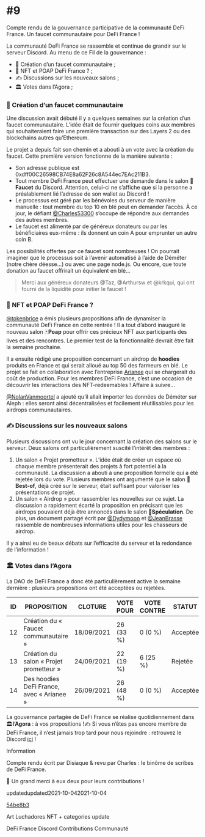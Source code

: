 # #9

Compte rendu de la gouvernance participative de la communauté DeFi France. Un faucet communautaire pour DeFi France !

La communauté DeFi France se rassemble et continue de grandir sur le serveur Discord. Au menu de ce Fil de la gouvernance :

* 👛 Création d’un faucet communautaire ;
* 🎨 NFT et POAP DeFi France ? ;
* ✍ Discussions sur les nouveaux salons ;
* 🏛️ Votes dans l’Agora ;

### 👛 Création d’un faucet communautaire <a href="creation-dun-faucet-communautaire" id="creation-dun-faucet-communautaire"></a>

Une discussion avait débuté il y a quelques semaines sur la création d’un faucet communautaire. L’idée était de fournir quelques coins aux membres qui souhaiteraient faire une première transaction sur des Layers 2 ou des blockchains autres qu’Ethereum.

Le projet a depuis fait son chemin et a abouti à un vote avec la création du faucet. Cette première version fonctionne de la manière suivante :

* Son adresse publique est 0xdff00C26598CB74E8a62F26c8A544ec7EAc211B3.
* Tout membre DeFi France peut effectuer une demande dans le salon 👛**Faucet** du Discord. Attention, celui-ci ne s’affiche que si la personne a préalablement lié l’adresse de son wallet au Discord !
* Le processus est géré par les bénévoles du serveur de manière manuelle : tout membre du top 10 en blé peut en demander l’accès. À ce jour, le défiant [@Charles53300](https://twitter.com/C53300) s’occupe de répondre aux demandes des autres membres.
* Le faucet est alimenté par de généreux donateurs ou par les bénéficiaires eux-même : ils donnent un coin A pour emprunter un autre coin B.

Les possibilités offertes par ce faucet sont nombreuses ! On pourrait imaginer que le processus soit à l’avenir automatisé à l’aide de Déméter (notre chère déesse…) ou avec une page node.js. Ou encore, que toute donation au faucet offrirait un équivalent en blé…

> Merci aux généreux donateurs @Taz, @Arthursw et @krkqui, qui ont fourni de la liquidité pour initier le faucet !

### 🎨 NFT et POAP DeFi France ? <a href="nft-et-poap-defi-france" id="nft-et-poap-defi-france"></a>

[@tokenbrice](https://twitter.com/TokenBrice) a émis plusieurs propositions afin de dynamiser la communauté DeFi France en cette rentrée ! Il a tout d’abord inauguré le nouveau salon 🃏**Poap** pour offrir ces précieux NFT aux participants des lives et des rencontres. Le premier test de la fonctionnalité devrait être fait la semaine prochaine.

Il a ensuite rédigé une proposition concernant un airdrop de **hoodies** produits en France et qui serait alloué au top 50 des farmeurs en blé. Le projet se fait en collaboration avec l’entreprise [Arianee](https://www.arianee.org) qui se chargerait du coût de production. Pour les membres DeFi France, c’est une occasion de découvrir les interactions des NFT-redeemables ! Affaire à suivre…

[@NolanVanmoortel](https://twitter.com/NolanVanmoortel) a ajouté qu’il allait importer les données de Déméter sur Aleph : elles seront ainsi décentralisées et facilement réutilisables pour les airdrops communautaires.

### ✍ Discussions sur les nouveaux salons <a href="discussions-sur-les-nouveaux-salons" id="discussions-sur-les-nouveaux-salons"></a>

Plusieurs discussions ont vu le jour concernant la création des salons sur le serveur. Deux salons ont particulièrement suscité l’intérêt des membres :

1. Un salon « Projet prometteur ». L’idée était de créer un espace où chaque membre présenterait des projets à fort potentiel à la communauté. La discussion a abouti à une proposition formelle qui a été rejetée lors du vote. Plusieurs membres ont argumenté que le salon 💾**Best-of**, déjà créé sur le serveur, était suffisant pour valoriser les présentations de projet.
2. Un salon « Airdrop » pour rassembler les nouvelles sur ce sujet. La discussion a rapidement écarté la proposition en précisant que les airdrops pouvaient déjà être annoncés dans le salon 🤑**Spéculation**. De plus, un document partagé écrit par [@Dydymoon](https://twitter.com/dydymoon1) et [@JeanBrasse](https://twitter.com/JeanBrasse\_) rassemble de nombreuses informations utiles pour les chasseurs de airdrop.

Il y a ainsi eu de beaux débats sur l’efficacité du serveur et la redondance de l’information !

### 🏛️ Votes dans l’Agora <a href="votes-dans-lagora" id="votes-dans-lagora"></a>

La DAO de DeFi France a donc été particulièrement active la semaine dernière : plusieurs propositions ont été acceptées ou rejetées.

| ID | PROPOSITION                               | CLOTURE    | VOTE POUR | VOTE CONTRE | STATUT   |
| -- | ----------------------------------------- | ---------- | --------- | ----------- | -------- |
| 12 | Création du « Faucet communautaire »      | 18/09/2021 | 26 (33 %) | 0 (0 %)     | Acceptée |
| 13 | Création du salon « Projet prometteur »   | 24/09/2021 | 22 (19 %) | 6 (25 %)    | Rejetée  |
| 14 | Des hoodies DeFi France, avec « Arianee » | 26/09/2021 | 26 (48 %) | 0 (0 %)     | Acceptée |

La gouvernance partagée de DeFi France se réalise quotidiennement dans 🏛️**l’Agora** : à vos propositions !✍ Si vous n’êtes pas encore membre de DeFi France, il n’est jamais trop tard pour nous rejoindre : retrouvez le Discord [ici](https://discord.gg/GuzNkFnZb4) !

Information

Compte rendu écrit par Disiaque & revu par Charles : le binôme de scribes de DeFi France.

🙏 Un grand merci à eux deux pour leurs contributions !

updatedupdated2021-10-042021-10-04

[54be8b3](https://github.com/TokenBrice/blog/commit/54be8b330118a5aac0a4fd5ed752ff3ff720d6df)

Art Luchadores NFT + categories update

DeFi France Discord Contributions Communauté
